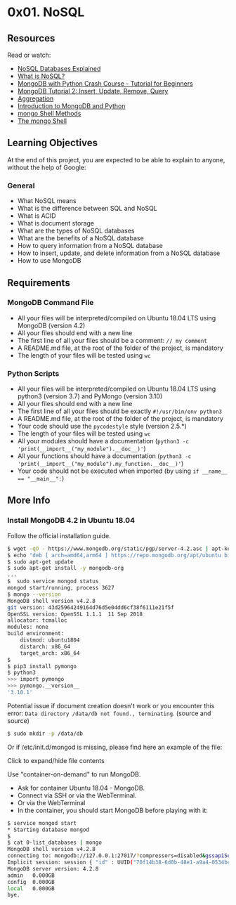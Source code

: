 # 0x01. NoSQL

## Resources
Read or watch:

- [NoSQL Databases Explained](https://www.mongodb.com/nosql-explained)
- [What is NoSQL?](https://www.youtube.com/watch?v=PX3iC4avRi8)
- [MongoDB with Python Crash Course - Tutorial for Beginners](https://www.youtube.com/watch?v=E-1xI85Zog8)
- [MongoDB Tutorial 2: Insert, Update, Remove, Query](https://www.youtube.com/watch?v=9WbHCyZqx1w)
- [Aggregation](https://docs.mongodb.com/manual/aggregation/)
- [Introduction to MongoDB and Python](https://realpython.com/introduction-to-mongodb-and-python/)
- [mongo Shell Methods](https://docs.mongodb.com/manual/reference/method/)
- [The mongo Shell](https://docs.mongodb.com/manual/mongo/)

## Learning Objectives
At the end of this project, you are expected to be able to explain to anyone, without the help of Google:

### General
- What NoSQL means
- What is the difference between SQL and NoSQL
- What is ACID
- What is document storage
- What are the types of NoSQL databases
- What are the benefits of a NoSQL database
- How to query information from a NoSQL database
- How to insert, update, and delete information from a NoSQL database
- How to use MongoDB

## Requirements
### MongoDB Command File
- All your files will be interpreted/compiled on Ubuntu 18.04 LTS using MongoDB (version 4.2)
- All your files should end with a new line
- The first line of all your files should be a comment: `// my comment`
- A README.md file, at the root of the folder of the project, is mandatory
- The length of your files will be tested using `wc`

### Python Scripts
- All your files will be interpreted/compiled on Ubuntu 18.04 LTS using python3 (version 3.7) and PyMongo (version 3.10)
- All your files should end with a new line
- The first line of all your files should be exactly `#!/usr/bin/env python3`
- A README.md file, at the root of the folder of the project, is mandatory
- Your code should use the `pycodestyle` style (version 2.5.*)
- The length of your files will be tested using `wc`
- All your modules should have a documentation (`python3 -c 'print(__import__("my_module").__doc__)'`)
- All your functions should have a documentation (`python3 -c 'print(__import__("my_module").my_function.__doc__)'`)
- Your code should not be executed when imported (by using `if __name__ == "__main__":`)

## More Info
### Install MongoDB 4.2 in Ubuntu 18.04
Follow the official installation guide.
```bash
$ wget -qO - https://www.mongodb.org/static/pgp/server-4.2.asc | apt-key add -
$ echo "deb [ arch=amd64,arm64 ] https://repo.mongodb.org/apt/ubuntu bionic/mongodb-org/4.2 multiverse" > /etc/apt/sources.list.d/mongodb-org-4.2.list
$ sudo apt-get update
$ sudo apt-get install -y mongodb-org
...
$  sudo service mongod status
mongod start/running, process 3627
$ mongo --version
MongoDB shell version v4.2.8
git version: 43d25964249164d76d5e04dd6cf38f6111e21f5f
OpenSSL version: OpenSSL 1.1.1  11 Sep 2018
allocator: tcmalloc
modules: none
build environment:
    distmod: ubuntu1804
    distarch: x86_64
    target_arch: x86_64
$  
$ pip3 install pymongo
$ python3
>>> import pymongo
>>> pymongo.__version__
'3.10.1'
```
Potential issue if document creation doesn't work or you encounter this error: `Data directory /data/db not found., terminating`. (source and source)
```bash
$ sudo mkdir -p /data/db
```
Or if /etc/init.d/mongod is missing, please find here an example of the file:

Click to expand/hide file contents

Use "container-on-demand" to run MongoDB.
- Ask for container Ubuntu 18.04 - MongoDB.
- Connect via SSH or via the WebTerminal.
- Or via the WebTerminal
- In the container, you should start MongoDB before playing with it:
```bash
$ service mongod start
* Starting database mongod                                              [ OK ]
$
$ cat 0-list_databases | mongo
MongoDB shell version v4.2.8
connecting to: mongodb://127.0.0.1:27017/?compressors=disabled&gssapiServiceName=mongodb
Implicit session: session { "id" : UUID("70f14b38-6d0b-48e1-a9a4-0534bcf15301") }
MongoDB server version: 4.2.8
admin   0.000GB
config  0.000GB
local   0.000GB
bye.

